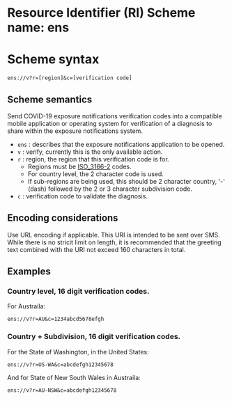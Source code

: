 # Resource Identifier (RI) Scheme name: ens

# Scheme syntax

```
ens://v?r=[region]&c=[verification code]
```

## Scheme semantics

Send COVID-19 exposure notifications verification codes into a compatible
mobile application or operating system for verification of a diagnosis
to share within the exposure notifications system.

* `ens` : describes that the exposure notifications application to be opened.
* `v` : verify, currently this is the only available action.
* `r` : region, the region that this verification code is for.
  * Regions must be [ISO_3166-2](https://en.wikipedia.org/wiki/ISO_3166-2) codes.
  * For country level, the 2 character code is used.
  * If sub-regions are being used, this should be 2 character country, '-' (dash)
    followed by the 2 or 3 character subdivision code.
* `c` : verification code to validate the diagnosis.

## Encoding considerations

Use URL encoding if applicable. This URI is intended to be sent over SMS. While
there is no stricit limit on length, it is recommended that the greeting text
combined with the URI not exceed 160 characters in total.

## Examples

### Country level, 16 digit verification codes.

For Austraila:

```
ens://v?r=AU&c=1234abcd5678efgh
```

### Country + Subdivision, 16 digit verification codes.

For the State of Washington, in the United States:

```
ens://v?r=US-WA&c=abcdefgh12345678
```

And for State of New South Wales in Austraila:

```
ens://v?r=AU-NSW&c=abcdefgh12345678
```
